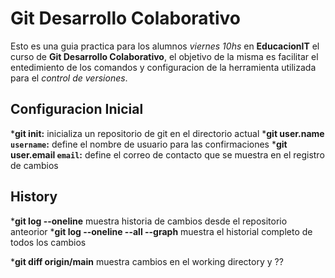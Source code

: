 # Git Desarrollo Colaborativo 

Esto es una guia practica para los alumnos _viernes 10hs_ en __EducacionIT__ el curso de __Git Desarrollo Colaborativo__, el objetivo de la misma es facilitar el entedimiento de los comandos y configuracion de la herramienta utilizada para el _control de versiones_.

## Configuracion Inicial

*__git init:__ inicializa un repositorio de git en el directorio actual
*__git user.name `username`:__ define el nombre de usuario para las confirmaciones 
*__git user.email `email`:__ define el correo de contacto que se muestra en el registro de cambios


## History 
*__git log --oneline__ muestra historia de cambios desde el repositorio anteorior
*__git log --oneline --all --graph__ muestra el historial completo de todos los cambios 


*__git diff origin/main__ muestra cambios en el working directory y ??

